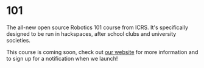# 101
The all-new open source Robotics 101 course from ICRS. It's specifically designed to be run in hackspaces, after school clubs and university societies.

This course is coming soon, check out [our website](http://101.icrs.io/) for more information and to sign up for a notification when we launch!
